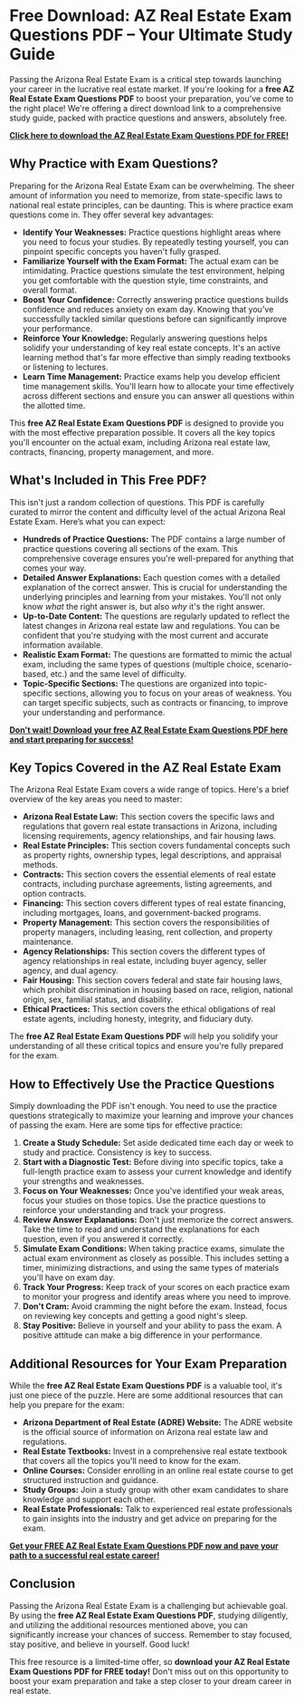 # Free Download: AZ Real Estate Exam Questions PDF – Your Ultimate Study Guide

Passing the Arizona Real Estate Exam is a critical step towards launching your career in the lucrative real estate market. If you're looking for a **free AZ Real Estate Exam Questions PDF** to boost your preparation, you've come to the right place! We're offering a direct download link to a comprehensive study guide, packed with practice questions and answers, absolutely free.

[**Click here to download the AZ Real Estate Exam Questions PDF for FREE!**](https://udemywork.com/az-real-estate-exam-questions-pdf)

## Why Practice with Exam Questions?

Preparing for the Arizona Real Estate Exam can be overwhelming. The sheer amount of information you need to memorize, from state-specific laws to national real estate principles, can be daunting. This is where practice exam questions come in. They offer several key advantages:

*   **Identify Your Weaknesses:** Practice questions highlight areas where you need to focus your studies. By repeatedly testing yourself, you can pinpoint specific concepts you haven't fully grasped.
*   **Familiarize Yourself with the Exam Format:** The actual exam can be intimidating. Practice questions simulate the test environment, helping you get comfortable with the question style, time constraints, and overall format.
*   **Boost Your Confidence:** Correctly answering practice questions builds confidence and reduces anxiety on exam day. Knowing that you've successfully tackled similar questions before can significantly improve your performance.
*   **Reinforce Your Knowledge:** Regularly answering questions helps solidify your understanding of key real estate concepts. It's an active learning method that's far more effective than simply reading textbooks or listening to lectures.
*   **Learn Time Management:** Practice exams help you develop efficient time management skills. You'll learn how to allocate your time effectively across different sections and ensure you can answer all questions within the allotted time.

This **free AZ Real Estate Exam Questions PDF** is designed to provide you with the most effective preparation possible. It covers all the key topics you'll encounter on the actual exam, including Arizona real estate law, contracts, financing, property management, and more.

## What's Included in This Free PDF?

This isn't just a random collection of questions. This PDF is carefully curated to mirror the content and difficulty level of the actual Arizona Real Estate Exam. Here’s what you can expect:

*   **Hundreds of Practice Questions:** The PDF contains a large number of practice questions covering all sections of the exam. This comprehensive coverage ensures you're well-prepared for anything that comes your way.
*   **Detailed Answer Explanations:** Each question comes with a detailed explanation of the correct answer. This is crucial for understanding the underlying principles and learning from your mistakes. You'll not only know *what* the right answer is, but also *why* it's the right answer.
*   **Up-to-Date Content:** The questions are regularly updated to reflect the latest changes in Arizona real estate law and regulations. You can be confident that you're studying with the most current and accurate information available.
*   **Realistic Exam Format:** The questions are formatted to mimic the actual exam, including the same types of questions (multiple choice, scenario-based, etc.) and the same level of difficulty.
*   **Topic-Specific Sections:** The questions are organized into topic-specific sections, allowing you to focus on your areas of weakness. You can target specific subjects, such as contracts or financing, to improve your understanding and performance.

[**Don't wait! Download your free AZ Real Estate Exam Questions PDF here and start preparing for success!**](https://udemywork.com/az-real-estate-exam-questions-pdf)

## Key Topics Covered in the AZ Real Estate Exam

The Arizona Real Estate Exam covers a wide range of topics. Here's a brief overview of the key areas you need to master:

*   **Arizona Real Estate Law:** This section covers the specific laws and regulations that govern real estate transactions in Arizona, including licensing requirements, agency relationships, and fair housing laws.
*   **Real Estate Principles:** This section covers fundamental concepts such as property rights, ownership types, legal descriptions, and appraisal methods.
*   **Contracts:** This section covers the essential elements of real estate contracts, including purchase agreements, listing agreements, and option contracts.
*   **Financing:** This section covers different types of real estate financing, including mortgages, loans, and government-backed programs.
*   **Property Management:** This section covers the responsibilities of property managers, including leasing, rent collection, and property maintenance.
*   **Agency Relationships:** This section covers the different types of agency relationships in real estate, including buyer agency, seller agency, and dual agency.
*   **Fair Housing:** This section covers federal and state fair housing laws, which prohibit discrimination in housing based on race, religion, national origin, sex, familial status, and disability.
*   **Ethical Practices:** This section covers the ethical obligations of real estate agents, including honesty, integrity, and fiduciary duty.

The **free AZ Real Estate Exam Questions PDF** will help you solidify your understanding of all these critical topics and ensure you're fully prepared for the exam.

## How to Effectively Use the Practice Questions

Simply downloading the PDF isn't enough. You need to use the practice questions strategically to maximize your learning and improve your chances of passing the exam. Here are some tips for effective practice:

1.  **Create a Study Schedule:** Set aside dedicated time each day or week to study and practice. Consistency is key to success.
2.  **Start with a Diagnostic Test:** Before diving into specific topics, take a full-length practice exam to assess your current knowledge and identify your strengths and weaknesses.
3.  **Focus on Your Weaknesses:** Once you've identified your weak areas, focus your studies on those topics. Use the practice questions to reinforce your understanding and track your progress.
4.  **Review Answer Explanations:** Don't just memorize the correct answers. Take the time to read and understand the explanations for each question, even if you answered it correctly.
5.  **Simulate Exam Conditions:** When taking practice exams, simulate the actual exam environment as closely as possible. This includes setting a timer, minimizing distractions, and using the same types of materials you'll have on exam day.
6.  **Track Your Progress:** Keep track of your scores on each practice exam to monitor your progress and identify areas where you need to improve.
7.  **Don't Cram:** Avoid cramming the night before the exam. Instead, focus on reviewing key concepts and getting a good night's sleep.
8.  **Stay Positive:** Believe in yourself and your ability to pass the exam. A positive attitude can make a big difference in your performance.

## Additional Resources for Your Exam Preparation

While the **free AZ Real Estate Exam Questions PDF** is a valuable tool, it's just one piece of the puzzle. Here are some additional resources that can help you prepare for the exam:

*   **Arizona Department of Real Estate (ADRE) Website:** The ADRE website is the official source of information on Arizona real estate law and regulations.
*   **Real Estate Textbooks:** Invest in a comprehensive real estate textbook that covers all the topics you'll need to know for the exam.
*   **Online Courses:** Consider enrolling in an online real estate course to get structured instruction and guidance.
*   **Study Groups:** Join a study group with other exam candidates to share knowledge and support each other.
*   **Real Estate Professionals:** Talk to experienced real estate professionals to gain insights into the industry and get advice on preparing for the exam.

[**Get your FREE AZ Real Estate Exam Questions PDF now and pave your path to a successful real estate career!**](https://udemywork.com/az-real-estate-exam-questions-pdf)

## Conclusion

Passing the Arizona Real Estate Exam is a challenging but achievable goal. By using the **free AZ Real Estate Exam Questions PDF**, studying diligently, and utilizing the additional resources mentioned above, you can significantly increase your chances of success. Remember to stay focused, stay positive, and believe in yourself. Good luck!

This free resource is a limited-time offer, so **download your AZ Real Estate Exam Questions PDF for FREE today!** Don't miss out on this opportunity to boost your exam preparation and take a step closer to your dream career in real estate.
